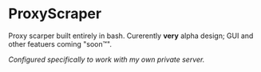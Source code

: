 # ProxyScraper
Proxy scarper built entirely in bash. Curerently <b>very</b> alpha design; GUI and other featuers coming "soon™".

 
<i>Configured specifically to work with my own private server.</i>

